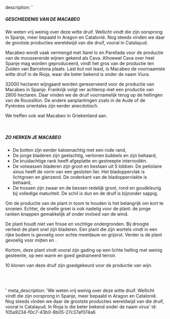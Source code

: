 description: '<h5><strong>GESCHIEDENIS VAN DE MACABEO</strong></h5><p>We weten vrij weinig over deze witte druif. Wellicht vindt die zijn oorsprong in Spanje, meer bepaald in Aragon en Catalonië. Nog steeds vinden we daar de grootste producties wereldwijd van die druif, vooral in Catalayud. </p><p>Macabeo wordt vaak vermengd met Xarel lo en Parellada voor de productie van de mousserende wijnen gekend als Cava. Alhoewel Cava over heel Spanje mag worden geproduceerd, vindt het gros van de productie ten Zuiden van Barcelona plaats.  Last but not least, is Macabeo de voornaamste witte druif in de Rioja, waar die beter bekend is onder de naam Viura.</p><p>32000 hectaren wijngaard worden gereserveerd voor de productie van Macabeo in Spanje. Frankrijk volgt ver achterop met een productie van 2800 hectaren. Daar vinden we de druif voornamelijk terug op de hellingen van de Roussillon. De andere aanplantingen zoals in de Aude of de Pyrénées orientales zijn eerder anecdotisch. </p><p>We treffen ook wat Macabeo in Griekenland aan.</p><p><br></p><h5><strong>ZO HERKEN JE MACABEO</strong></h5><ul><li>De botten zijn eerder katoenachtig met een rode rand,</li><li>De jonge bladeren zijn geelachtig,  vertonen bubbels en zijn behaard,</li><li>De kruidachtige rank heeft afgeplatte en gestreepte internodiën.</li><li>De volwassen bladeren zijn groot en bestaan uit 5 lobben. De petiolaire sinus heeft de vorm van een gesloten lier. Het bladoppervlak is lichtgroen en glanzend. De onderkant van de bladoppervlakte is behaard,</li><li>De trossen zijn zwaar en de bessen redelijk groot, rond en goudkleurig bij volledige maturiteit. De schil is dun en de druif is bijzonder sappig.</li></ul><p>Om de productie van de plant in toom te houden is het belangrijk om kort te snoeien. Echter, de snelle groei is ook nadelig voor de plant: de jonge ranken knappen gemakkelijk af onder invloed van de wind.</p><p>De plant houdt niet van frisse en vochtige ondergronden. Bij droogte verliest de plant snel zijn bladeren. Een plant die zijn wortels vindt in een rijke bodem is gevoelig voor echte meeldauw en grijsrot. Verder is de plant gevoelig voor mijten en .</p><p>Kortom, deze plant vindt vooral zijn gading op een lichte helling met weinig gesteente, op een warm en goed gedraineerd terroir.</p><p>10 klonen van deze druif zijn goedgekeurd voor de productie van wijn.</p><p><br><br></p>'
meta_description: 'We weten vrij weinig over deze witte druif. Wellicht vindt die zijn oorsprong in Spanje, meer bepaald in Aragon en Catalonië. Nog steeds vinden we daar de grootste producties wereldwijd van die druif, vooral in Catalayud. In Rioja is die beter bekend onder de naam virus'
id: 105a9234-f0c7-43b0-8b05-27c37af074a6

